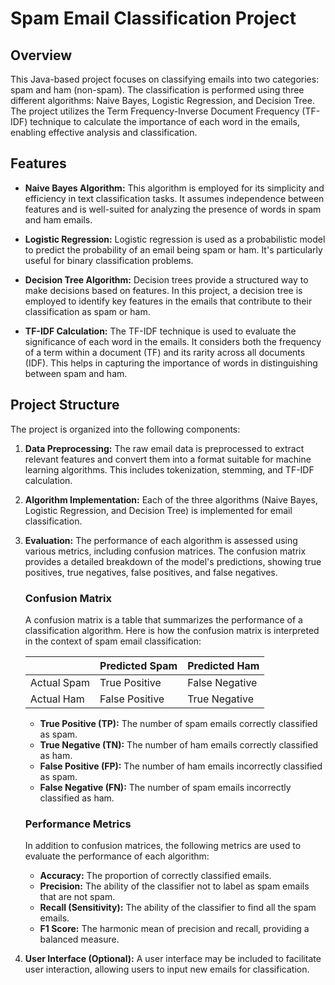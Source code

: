 # Spam Email Classification Project

## Overview

This Java-based project focuses on classifying emails into two categories: spam and ham (non-spam). The classification is performed using three different algorithms: Naive Bayes, Logistic Regression, and Decision Tree. The project utilizes the Term Frequency-Inverse Document Frequency (TF-IDF) technique to calculate the importance of each word in the emails, enabling effective analysis and classification.

## Features

- **Naive Bayes Algorithm:** This algorithm is employed for its simplicity and efficiency in text classification tasks. It assumes independence between features and is well-suited for analyzing the presence of words in spam and ham emails.

- **Logistic Regression:** Logistic regression is used as a probabilistic model to predict the probability of an email being spam or ham. It's particularly useful for binary classification problems.

- **Decision Tree Algorithm:** Decision trees provide a structured way to make decisions based on features. In this project, a decision tree is employed to identify key features in the emails that contribute to their classification as spam or ham.

- **TF-IDF Calculation:** The TF-IDF technique is used to evaluate the significance of each word in the emails. It considers both the frequency of a term within a document (TF) and its rarity across all documents (IDF). This helps in capturing the importance of words in distinguishing between spam and ham.

## Project Structure

The project is organized into the following components:

1. **Data Preprocessing:** The raw email data is preprocessed to extract relevant features and convert them into a format suitable for machine learning algorithms. This includes tokenization, stemming, and TF-IDF calculation.

2. **Algorithm Implementation:** Each of the three algorithms (Naive Bayes, Logistic Regression, and Decision Tree) is implemented for email classification.

3. **Evaluation:** The performance of each algorithm is assessed using various metrics, including confusion matrices. The confusion matrix provides a detailed breakdown of the model's predictions, showing true positives, true negatives, false positives, and false negatives.

    ### Confusion Matrix

    A confusion matrix is a table that summarizes the performance of a classification algorithm. Here is how the confusion matrix is interpreted in the context of spam email classification:

    |               | Predicted Spam | Predicted Ham   |
    |---------------|----------------|------------------|
    | Actual Spam   | True Positive  | False Negative  |
    | Actual Ham    | False Positive | True Negative   |

    - **True Positive (TP):** The number of spam emails correctly classified as spam.
    - **True Negative (TN):** The number of ham emails correctly classified as ham.
    - **False Positive (FP):** The number of ham emails incorrectly classified as spam.
    - **False Negative (FN):** The number of spam emails incorrectly classified as ham.

    ### Performance Metrics

    In addition to confusion matrices, the following metrics are used to evaluate the performance of each algorithm:

    - **Accuracy:** The proportion of correctly classified emails.
    - **Precision:** The ability of the classifier not to label as spam emails that are not spam.
    - **Recall (Sensitivity):** The ability of the classifier to find all the spam emails.
    - **F1 Score:** The harmonic mean of precision and recall, providing a balanced measure.

4. **User Interface (Optional):** A user interface may be included to facilitate user interaction, allowing users to input new emails for classification.

